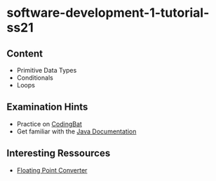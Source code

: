 # software-development-1-tutorial-ss21

## Content
- Primitive Data Types
- Conditionals
- Loops

## Examination Hints
- Practice on [CodingBat](https://codingbat.com/java)
- Get familiar with the [Java Documentation](https://docs.oracle.com/en/java/javase/14/docs/api/index.html)

## Interesting Ressources
- [Floating Point Converter](https://www.h-schmidt.net/FloatConverter/)

